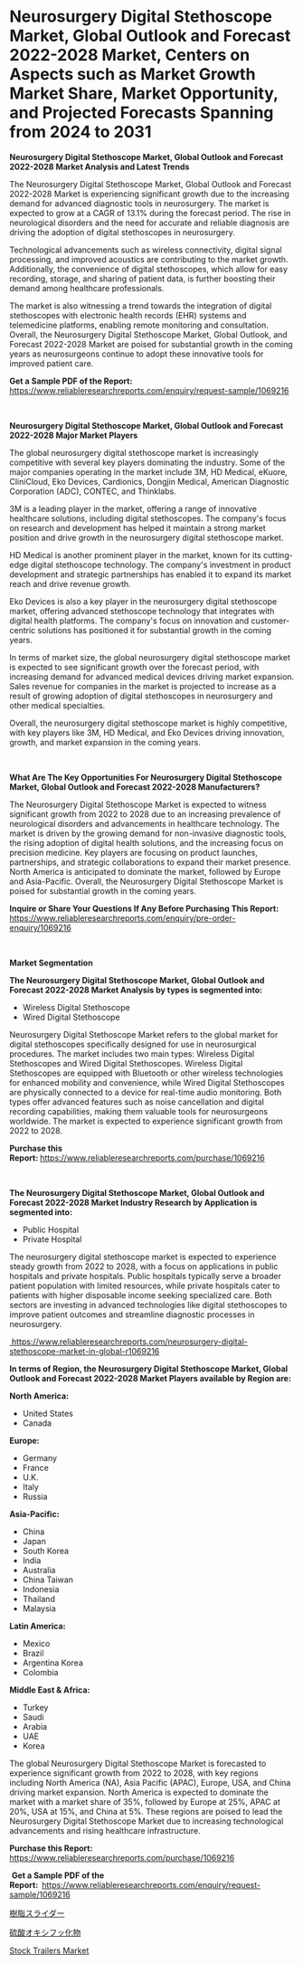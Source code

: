 <p><h1>Neurosurgery Digital Stethoscope Market, Global Outlook and Forecast 2022-2028 Market, Centers on Aspects such as Market Growth Market Share, Market Opportunity, and Projected Forecasts Spanning from 2024 to 2031</h1></p><p><strong>Neurosurgery Digital Stethoscope Market, Global Outlook and Forecast 2022-2028 Market Analysis and Latest Trends</strong></p>
<p><p>The Neurosurgery Digital Stethoscope Market, Global Outlook and Forecast 2022-2028 Market is experiencing significant growth due to the increasing demand for advanced diagnostic tools in neurosurgery. The market is expected to grow at a CAGR of 13.1% during the forecast period. The rise in neurological disorders and the need for accurate and reliable diagnosis are driving the adoption of digital stethoscopes in neurosurgery.</p><p>Technological advancements such as wireless connectivity, digital signal processing, and improved acoustics are contributing to the market growth. Additionally, the convenience of digital stethoscopes, which allow for easy recording, storage, and sharing of patient data, is further boosting their demand among healthcare professionals.</p><p>The market is also witnessing a trend towards the integration of digital stethoscopes with electronic health records (EHR) systems and telemedicine platforms, enabling remote monitoring and consultation. Overall, the Neurosurgery Digital Stethoscope Market, Global Outlook, and Forecast 2022-2028 Market are poised for substantial growth in the coming years as neurosurgeons continue to adopt these innovative tools for improved patient care.</p></p>
<p><strong>Get a Sample PDF of the Report:&nbsp;</strong> <a href="https://www.reliableresearchreports.com/enquiry/request-sample/1069216">https://www.reliableresearchreports.com/enquiry/request-sample/1069216</a></p>
<p>&nbsp;</p>
<p><strong>Neurosurgery Digital Stethoscope Market, Global Outlook and Forecast 2022-2028 Major Market Players</strong></p>
<p><p>The global neurosurgery digital stethoscope market is increasingly competitive with several key players dominating the industry. Some of the major companies operating in the market include 3M, HD Medical, eKuore, CliniCloud, Eko Devices, Cardionics, Dongjin Medical, American Diagnostic Corporation (ADC), CONTEC, and Thinklabs.</p><p>3M is a leading player in the market, offering a range of innovative healthcare solutions, including digital stethoscopes. The company's focus on research and development has helped it maintain a strong market position and drive growth in the neurosurgery digital stethoscope market.</p><p>HD Medical is another prominent player in the market, known for its cutting-edge digital stethoscope technology. The company's investment in product development and strategic partnerships has enabled it to expand its market reach and drive revenue growth.</p><p>Eko Devices is also a key player in the neurosurgery digital stethoscope market, offering advanced stethoscope technology that integrates with digital health platforms. The company's focus on innovation and customer-centric solutions has positioned it for substantial growth in the coming years.</p><p>In terms of market size, the global neurosurgery digital stethoscope market is expected to see significant growth over the forecast period, with increasing demand for advanced medical devices driving market expansion. Sales revenue for companies in the market is projected to increase as a result of growing adoption of digital stethoscopes in neurosurgery and other medical specialties.</p><p>Overall, the neurosurgery digital stethoscope market is highly competitive, with key players like 3M, HD Medical, and Eko Devices driving innovation, growth, and market expansion in the coming years.</p></p>
<p>&nbsp;</p>
<p><strong>What Are The Key Opportunities For Neurosurgery Digital Stethoscope Market, Global Outlook and Forecast 2022-2028 Manufacturers?</strong></p>
<p><p>The Neurosurgery Digital Stethoscope Market is expected to witness significant growth from 2022 to 2028 due to an increasing prevalence of neurological disorders and advancements in healthcare technology. The market is driven by the growing demand for non-invasive diagnostic tools, the rising adoption of digital health solutions, and the increasing focus on precision medicine. Key players are focusing on product launches, partnerships, and strategic collaborations to expand their market presence. North America is anticipated to dominate the market, followed by Europe and Asia-Pacific. Overall, the Neurosurgery Digital Stethoscope Market is poised for substantial growth in the coming years.</p></p>
<p><strong>Inquire or Share Your Questions If Any Before Purchasing This Report:</strong> <a href="https://www.reliableresearchreports.com/enquiry/pre-order-enquiry/1069216">https://www.reliableresearchreports.com/enquiry/pre-order-enquiry/1069216</a></p>
<p>&nbsp;</p>
<p><strong>Market Segmentation</strong></p>
<p><strong>The Neurosurgery Digital Stethoscope Market, Global Outlook and Forecast 2022-2028 Market Analysis by types is segmented into:</strong></p>
<p><ul><li>Wireless Digital Stethoscope</li><li>Wired Digital Stethoscope</li></ul></p>
<p><p>Neurosurgery Digital Stethoscope Market refers to the global market for digital stethoscopes specifically designed for use in neurosurgical procedures. The market includes two main types: Wireless Digital Stethoscopes and Wired Digital Stethoscopes. Wireless Digital Stethoscopes are equipped with Bluetooth or other wireless technologies for enhanced mobility and convenience, while Wired Digital Stethoscopes are physically connected to a device for real-time audio monitoring. Both types offer advanced features such as noise cancellation and digital recording capabilities, making them valuable tools for neurosurgeons worldwide. The market is expected to experience significant growth from 2022 to 2028.</p></p>
<p><strong>Purchase this Report:&nbsp;</strong><a href="https://www.reliableresearchreports.com/purchase/1069216">https://www.reliableresearchreports.com/purchase/1069216</a></p>
<p>&nbsp;</p>
<p><strong>The Neurosurgery Digital Stethoscope Market, Global Outlook and Forecast 2022-2028 Market Industry Research by Application is segmented into:</strong></p>
<p><ul><li>Public Hospital</li><li>Private Hospital</li></ul></p>
<p><p>The neurosurgery digital stethoscope market is expected to experience steady growth from 2022 to 2028, with a focus on applications in public hospitals and private hospitals. Public hospitals typically serve a broader patient population with limited resources, while private hospitals cater to patients with higher disposable income seeking specialized care. Both sectors are investing in advanced technologies like digital stethoscopes to improve patient outcomes and streamline diagnostic processes in neurosurgery.</p></p>
<p><a href="https://www.reliableresearchreports.com/neurosurgery-digital-stethoscope-market-in-global-r1069216">&nbsp;https://www.reliableresearchreports.com/neurosurgery-digital-stethoscope-market-in-global-r1069216</a></p>
<p><strong>In terms of Region, the Neurosurgery Digital Stethoscope Market, Global Outlook and Forecast 2022-2028 Market Players available by Region are:</strong></p>
<p>
    <p> <strong> North America: </strong>
        <ul>
            <li>United States</li>
            <li>Canada</li>
        </ul>
        </p> 
    <p> <strong> Europe: </strong>
        <ul>
            <li>Germany</li>
            <li>France</li>
            <li>U.K.</li>
            <li>Italy</li>
            <li>Russia</li>
        </ul>
        </p> 
    <p> <strong> Asia-Pacific: </strong>
        <ul>
            <li>China</li>
            <li>Japan</li>
            <li>South Korea</li>
            <li>India</li>
            <li>Australia</li>
            <li>China Taiwan</li>
            <li>Indonesia</li>
            <li>Thailand</li>
            <li>Malaysia</li>
        </ul>
        </p> 
    <p> <strong> Latin America: </strong>
        <ul>
            <li>Mexico</li>
            <li>Brazil</li>
            <li>Argentina Korea</li>
            <li>Colombia</li>
        </ul>
        </p> 
    <p> <strong> Middle East & Africa: </strong>
        <ul>
            <li>Turkey</li>
            <li>Saudi</li>
            <li>Arabia</li>
            <li>UAE</li>
            <li>Korea</li>
        </ul>
    </p>
    </p>
<p><p>The global Neurosurgery Digital Stethoscope Market is forecasted to experience significant growth from 2022 to 2028, with key regions including North America (NA), Asia Pacific (APAC), Europe, USA, and China driving market expansion. North America is expected to dominate the market with a market share of 35%, followed by Europe at 25%, APAC at 20%, USA at 15%, and China at 5%. These regions are poised to lead the Neurosurgery Digital Stethoscope Market due to increasing technological advancements and rising healthcare infrastructure.</p></p>
<p><strong>Purchase this Report: </strong><a href="https://www.reliableresearchreports.com/purchase/1069216">https://www.reliableresearchreports.com/purchase/1069216</a></p>
<p>&nbsp;<strong>Get a Sample PDF of the Report:&nbsp;&nbsp;</strong><a href="https://www.reliableresearchreports.com/enquiry/request-sample/1069216">https://www.reliableresearchreports.com/enquiry/request-sample/1069216</a></p>
<p><strong></strong></p>
<p><p><a href="https://github.com/NikitaBruen/Market-Research-Report-List-1/blob/main/243840785781.md">樹脂スライダー</a></p><p><a href="https://github.com/RudySimonis2023/Market-Research-Report-List-1/blob/main/712249285780.md">硫酸オキシフッ化物</a></p><p><a href="https://www.linkedin.com/pulse/stock-trailers-market-size-reveals-best-marketing-channels-global-fycqf">Stock Trailers Market</a></p></p>